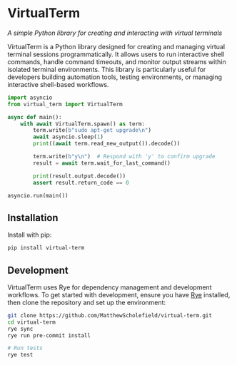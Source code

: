 # VirtualTerm

_A simple Python library for creating and interacting with virtual terminals_

VirtualTerm is a Python library designed for creating and managing virtual terminal sessions programmatically. It allows users to run interactive shell commands, handle command timeouts, and monitor output streams within isolated terminal environments. This library is particularly useful for developers building automation tools, testing environments, or managing interactive shell-based workflows.

```python
import asyncio
from virtual_term import VirtualTerm

async def main():
    with await VirtualTerm.spawn() as term:
        term.write(b"sudo apt-get upgrade\n")
        await asyncio.sleep(1)
        print((await term.read_new_output()).decode())

        term.write(b"y\n")  # Respond with 'y' to confirm upgrade
        result = await term.wait_for_last_command()

        print(result.output.decode())
        assert result.return_code == 0

asyncio.run(main())
```

## Installation

Install with pip:

```sh
pip install virtual-term
```

## Development

VirtualTerm uses Rye for dependency management and development workflows. To get started with development, ensure you have [Rye](https://github.com/astral-sh/rye) installed, then clone the repository and set up the environment:

```sh
git clone https://github.com/MatthewScholefield/virtual-term.git
cd virtual-term
rye sync
rye run pre-commit install

# Run tests
rye test
```
